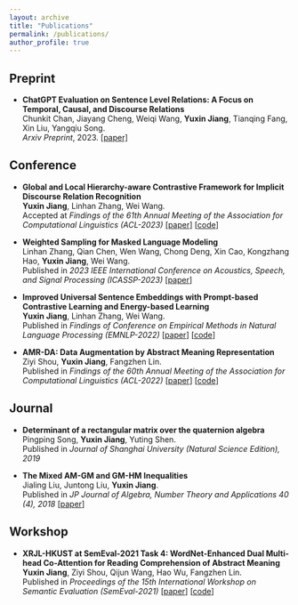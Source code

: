 ```yaml
---
layout: archive
title: "Publications"
permalink: /publications/
author_profile: true
---
```


## Preprint
- **ChatGPT Evaluation on Sentence Level Relations: A Focus on Temporal, Causal, and Discourse Relations**\
Chunkit Chan, Jiayang Cheng, Weiqi Wang, **Yuxin Jiang**, Tianqing Fang, Xin Liu, Yangqiu Song.\
*Arxiv Preprint*, 2023. [[paper]](https://arxiv.org/abs/2304.14827)


## Conference
- **Global and Local Hierarchy-aware Contrastive Framework for Implicit Discourse Relation Recognition**\
**Yuxin Jiang**, Linhan Zhang, Wei Wang.\
Accepted at *Findings of the 61th Annual Meeting of the Association for Computational Linguistics (ACL-2023)*
[[paper]](https://arxiv.org/abs/2211.13873) [[code](https://github.com/YJiangcm/GOLF_for_IDRR)]

- **Weighted Sampling for Masked Language Modeling**\
Linhan Zhang, Qian Chen, Wen Wang, Chong Deng, Xin Cao, Kongzhang Hao, **Yuxin Jiang**, Wei Wang.\
Published in *2023 IEEE International Conference on Acoustics, Speech, and Signal Processing (ICASSP-2023)*
[[paper](https://ieeexplore.ieee.org/stamp/stamp.jsp?arnumber=10096946)]

- **Improved Universal Sentence Embeddings with Prompt-based Contrastive Learning and Energy-based Learning**\
**Yuxin Jiang**, Linhan Zhang, Wei Wang.\
Published in *Findings of Conference on Empirical Methods in Natural Language Processing (EMNLP-2022)*
[[paper](https://aclanthology.org/2022.findings-emnlp.220/)] [[code](https://github.com/YJiangcm/PromCSE)]

- **AMR-DA: Data Augmentation by Abstract Meaning Representation**\
Ziyi Shou, **Yuxin Jiang**, Fangzhen Lin.\
Published in *Findings of the 60th Annual Meeting of the Association for Computational Linguistics (ACL-2022)*
[[paper](https://aclanthology.org/2022.findings-acl.244/)] [[code](https://github.com/zzshou/amr-data-augmentation)]


## Journal
- **Determinant of a rectangular matrix over the quaternion algebra**\
Pingping Song, **Yuxin Jiang**, Yuting Shen.\
Published in *Journal of Shanghai University (Natural Science Edition), 2019*

- **The Mixed AM-GM and GM-HM Inequalities**\
Jialing Liu, Juntong Liu, **Yuxin Jiang**.\
Published in *JP Journal of Algebra, Number Theory and Applications 40 (4), 2018*
[[paper](http://www.pphmj.com/abstract/11971.htm)]


## Workshop
- **XRJL-HKUST at SemEval-2021 Task 4: WordNet-Enhanced Dual Multi-head Co-Attention for Reading Comprehension of Abstract Meaning**\
**Yuxin Jiang**, Ziyi Shou, Qijun Wang, Hao Wu, Fangzhen Lin.\
Published in *Proceedings of the 15th International Workshop on Semantic Evaluation (SemEval-2021)*
[[paper](https://aclanthology.org/2021.semeval-1.105/)] [[code](https://github.com/zzshou/RCAM)]
